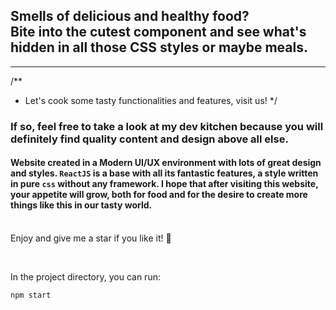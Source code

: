 ## Smells of delicious and healthy food? <br /> Bite into the cutest component and see what's hidden in all those CSS styles or maybe meals.
<hr />

/** 
  * Let's cook some tasty functionalities and features, visit us!
*/

### If so, feel free to take a look at my dev kitchen because you will definitely find quality content and design above all else.

#### Website created in a Modern UI/UX environment with lots of great design and styles. `ReactJS` is a base with all its fantastic features, a style written in pure `css` without any framework. I hope that after visiting this website, your appetite will grow, both for food and for the desire to create more things like this in our tasty world. 

<br /> <food>  Enjoy and give me a star if you like it! 🌟 </food>

<br />

In the project directory, you can run:

```javascript
npm start
```

